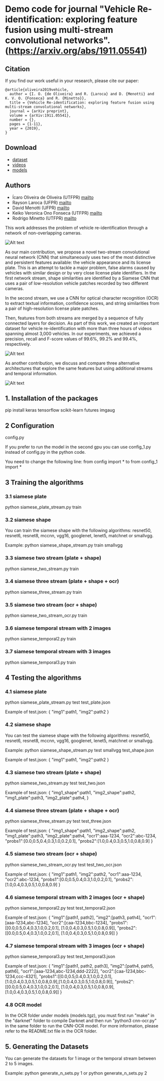 # Demo code for journal "Vehicle Re-identification: exploring feature fusion using multi-stream convolutional networks". (https://arxiv.org/abs/1911.05541)

## Citation

If you find our work useful in your research, please cite our paper:

	@article{oliveira2019vehicle,
	  author = {I. O. {de Oliveira} and R. {Laroca} and D. {Menotti} and K. V. O. {Fonseca} and R. {Minetto}},
	  title = {Vehicle Re-identification: exploring feature fusion using multi-stream convolutional networks},
	  journal = {arXiv preprint},
	  volume = {arXiv:1911.05541},
	  number = {},
	  pages = {1-11},
	  year = {2019},
	}

## Download
- [dataset](http://www.inf.ufpr.br/vri/databases/vehicle-reid/data.tgz)
- [videos](http://www.inf.ufpr.br/vri/databases/vehicle-reid/videos.tgz)
- [models](http://www.inf.ufpr.br/vri/databases/vehicle-reid/models.tgz)

## Authors

- Ícaro Oliveira de Oliveira (UTFPR) [mailto](mailto:icarofua@gmail.com)
- Rayson Laroca (UFPR) [mailto](mailto:raysonlaroca@gmail.com)
- David Menotti (UFPR) [mailto](mailto:menottid@gmail.com)
- Keiko Veronica Ono Fonseca (UTFPR) [mailto](mailto:keikoveronicaono@gmail.com)
- Rodrigo Minetto (UTFPR) [mailto](mailto:rodrigo.minetto@gmail.com)

This work addresses the problem of vehicle re-identification through a network of non-overlapping cameras. 

![Alt text](fig1.png)

As our main contribution, we propose a novel two-stream convolutional neural network (CNN) that simultaneously uses two of the most distinctive and persistent features available: the vehicle appearance and its license plate. This is an attempt to tackle a major problem, false alarms caused by vehicles with similar design or by very close license plate identifiers.
In the first network stream, shape similarities are identified by a Siamese CNN that uses a pair of low-resolution vehicle patches recorded by two different cameras. 

In the second stream, we use a CNN for optical character recognition (OCR) to extract textual information, confidence scores, and string similarities from a pair of high-resolution license plate patches. 

Then, features from both streams are merged by a sequence of fully connected layers for decision.  As part of this work, we created an important dataset for vehicle re-identification with more than three hours of videos spanning almost 3,000 vehicles. In our experiments, we achieved a precision, recall and F-score values of 99.6%, 99.2% and 99.4%, respectively.

![Alt text](fig2.png)

As another contribution, we discuss and compare three alternative architectures that explore the same features but using additional streams and temporal information.

![Alt text](fig3.png)

## 1. Installation of the packages
pip install keras tensorflow scikit-learn futures imgaug

## 2 Configuration
config.py

If you prefer to run the model in the second gpu you can use config_1.py instead of config.py in the python code.

You need to change the following line:
from config import *
to
from config_1 import *

## 3 Training the algorithms

### 3.1 siamese plate
python siamese_plate_stream.py train

### 3.2 siamese shape
You can train the siamese shape with the following algorithms: resnet50, resnet6, resnet8, mccnn, vgg16, googlenet, lenet5, matchnet or smallvgg.

Example: python siamese_shape_stream.py train smallvgg

### 3.3 siamese two stream (plate + shape)
python siamese_two_stream.py train

### 3.4 siamese three stream (plate + shape + ocr)
python siamese_three_stream.py train

### 3.5 siamese two stream (ocr + shape)
python siamese_two_stream_ocr.py train

### 3.6 siamese temporal stream with 2 images
python siamese_temporal2.py train

### 3.7 siamese temporal stream with 3 images
python siamese_temporal3.py train

## 4 Testing the algorithms

### 4.1 siamese plate
python siamese_plate_stream.py test test_plate.json

Example of test.json:
{
  "img1":path1,
  "img2":path2
}

### 4.2 siamese shape
You can test the siamese shape with the following algorithms: resnet50, resnet6, resnet8, mccnn, vgg16, googlenet, lenet5, matchnet or smallvgg.

Example: python siamese_shape_stream.py test smallvgg test_shape.json

Example of test.json:
{
  "img1":path1,
  "img2":path2
}

### 4.3 siamese two stream (plate + shape)
python siamese_two_stream.py test test_two.json

Example of test.json:
{
  "img1_shape":path1,
  "img2_shape":path2,
  "img1_plate":path3,
  "img2_plate":path4,
}

### 4.4 siamese three stream (plate + shape + ocr)
python siamese_three_stream.py test test_three.json

Example of test.json:
{
  "img1_shape":path1,
  "img2_shape":path2,
  "img1_plate":path3,
  "img2_plate":path4,
  "ocr1":aaa-1234,
  "ocr2":abc-1234,
  "probs1":[0.0,0.5,0.4,0.3,1.0,0.2,0.1],
  "probs2":[1.0,0.4,0.3,0.5,1.0,0.8,0.9]
}

### 4.5 siamese two stream (ocr + shape)
python siamese_two_stream_ocr.py test test_two_ocr.json

Example of test.json:
{
  "img1":path1,
  "img2":path2,
  "ocr1":aaa-1234,
  "ocr2":abc-1234,
  "probs1":[0.0,0.5,0.4,0.3,1.0,0.2,0.1],
  "probs2":[1.0,0.4,0.3,0.5,1.0,0.8,0.9]
}

### 4.6 siamese temporal stream with 2 images (ocr + shape)
python siamese_temporal2.py test test_temporal2.json

Example of test.json:
{
  "img1":[path1, path2],
  "img2":[path3, path4],
  "ocr1":[aaa-1234,abc-1234],
  "ocr2":[caa-1234,bbc-1234],
  "probs1":[[0.0,0.5,0.4,0.3,1.0,0.2,0.1], [1.0,0.4,0.3,0.5,1.0,0.8,0.9]],
  "probs2":[[0.0,0.5,0.4,0.3,1.0,0.2,0.1], [1.0,0.4,0.3,0.5,1.0,0.8,0.9]]
}

### 4.7 siamese temporal stream with 3 images (ocr + shape)
python siamese_temporal3.py test test_temporal3.json

Example of test.json:
{
  "img1":[path1, path2, path3],
  "img2":[path4, path5, path6],
  "ocr1":[aaa-1234,abc-1234,ddd-2222],
  "ocr2":[caa-1234,bbc-1234,ccc-4321],
  "probs1":[[0.0,0.5,0.4,0.3,1.0,0.2,0.1], [1.0,0.4,0.3,0.5,1.0,0.8,0.9],[1.0,0.4,0.3,0.5,1.0,0.8,0.9]],
  "probs2":[[0.0,0.5,0.4,0.3,1.0,0.2,0.1], [1.0,0.4,0.3,0.5,1.0,0.8,0.9],[1.0,0.4,0.3,0.5,1.0,0.8,0.9]]
}

### 4.8 OCR model

In the OCR folder under models (models.tgz), you must first run "make" in the "darknet" folder 
to compile Darknet and then run "python3 cnn-ocr.py" in the same folder to run the CNN-OCR 
model.
For more information, please refer to the README.txt file in the OCR folder.

## 5. Generating the Datasets
You can generate the datasets for 1 image or the temporal stream between 2 to 5 images.

Example: python generate_n_sets.py 1
or
python generate_n_sets.py 2


